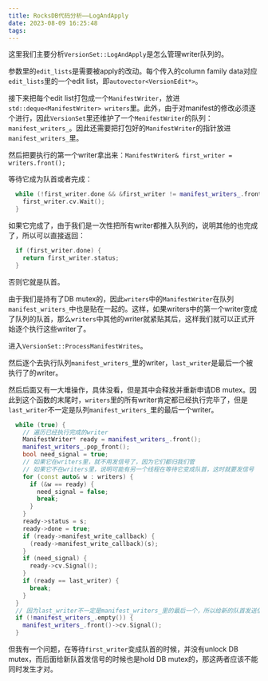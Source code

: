 ```yaml
---
title: RocksDB代码分析——LogAndApply
date: 2023-08-09 16:25:48
tags:
---
```


这里我们主要分析`VersionSet::LogAndApply`是怎么管理writer队列的。

参数里的`edit_lists`是需要被apply的改动。每个传入的column family data对应`edit_lists`里的一个edit list，即`autovector<VersionEdit*>`。

接下来把每个edit list打包成一个`ManifestWriter`，放进`std::deque<ManifestWriter> writers`里。此外，由于对manifest的修改必须逐个进行，因此`VersionSet`里还维护了一个`MenifestWriter`的队列：`manifest_writers_`。因此还需要把打包好的`ManifestWriter`的指针放进`manifest_writers_`里。

然后把要执行的第一个writer拿出来：`ManifestWriter& first_writer = writers.front();`

等待它成为队首或者完成：

```cpp
  while (!first_writer.done && &first_writer != manifest_writers_.front()) {
    first_writer.cv.Wait();
  }
```

如果它完成了，由于我们是一次性把所有writer都推入队列的，说明其他的也完成了，所以可以直接返回：

```cpp
  if (first_writer.done) {
    return first_writer.status;
  }
```

否则它就是队首。

由于我们是持有了DB mutex的，因此`writers`中的`ManifestWriter`在队列`manifest_writers_`中也是贴在一起的。这样，如果writers中的第一个writer变成了队列的队首，那么`writers`中其他的writer就紧贴其后，这样我们就可以正式开始逐个执行这些writer了。

进入`VersionSet::ProcessManifestWrites`。

然后逐个去执行队列`manifest_writers_`里的writer，`last_writer`是最后一个被执行了的writer。

然后后面又有一大堆操作，具体没看，但是其中会释放并重新申请DB mutex。因此到这个函数的末尾时，`writers`里的所有writer肯定都已经执行完毕了，但是`last_writer`不一定是队列`manifest_writers_`里的最后一个writer。

```cpp
  while (true) {
    // 遍历已经执行完成的writer
    ManifestWriter* ready = manifest_writers_.front();
    manifest_writers_.pop_front();
    bool need_signal = true;
    // 如果它在writers里，就不用发信号了，因为它们都归我们管
    // 如果它不在writers里，说明可能有另一个线程在等待它变成队首，这时就要发信号
    for (const auto& w : writers) {
      if (&w == ready) {
        need_signal = false;
        break;
      }
    }
    ready->status = s;
    ready->done = true;
    if (ready->manifest_write_callback) {
      (ready->manifest_write_callback)(s);
    }
    if (need_signal) {
      ready->cv.Signal();
    }
    if (ready == last_writer) {
      break;
    }
  }
  // 因为last_writer不一定是manifest_writers_里的最后一个，所以给新的队首发送信号。
  if (!manifest_writers_.empty()) {
    manifest_writers_.front()->cv.Signal();
  }
```

但我有一个问题，在等待`first_writer`变成队首的时候，并没有unlock DB mutex，而后面给新队首发信号的时候也是hold DB mutex的，那这两者应该不能同时发生才对。
